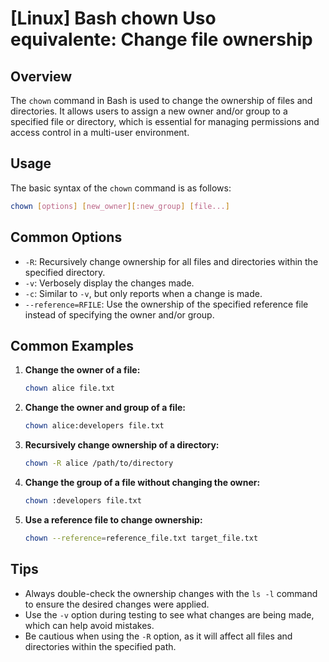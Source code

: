 # [Linux] Bash chown Uso equivalente: Change file ownership

## Overview
The `chown` command in Bash is used to change the ownership of files and directories. It allows users to assign a new owner and/or group to a specified file or directory, which is essential for managing permissions and access control in a multi-user environment.

## Usage
The basic syntax of the `chown` command is as follows:

```bash
chown [options] [new_owner][:new_group] [file...]
```

## Common Options
- `-R`: Recursively change ownership for all files and directories within the specified directory.
- `-v`: Verbosely display the changes made.
- `-c`: Similar to `-v`, but only reports when a change is made.
- `--reference=RFILE`: Use the ownership of the specified reference file instead of specifying the owner and/or group.

## Common Examples

1. **Change the owner of a file:**
   ```bash
   chown alice file.txt
   ```

2. **Change the owner and group of a file:**
   ```bash
   chown alice:developers file.txt
   ```

3. **Recursively change ownership of a directory:**
   ```bash
   chown -R alice /path/to/directory
   ```

4. **Change the group of a file without changing the owner:**
   ```bash
   chown :developers file.txt
   ```

5. **Use a reference file to change ownership:**
   ```bash
   chown --reference=reference_file.txt target_file.txt
   ```

## Tips
- Always double-check the ownership changes with the `ls -l` command to ensure the desired changes were applied.
- Use the `-v` option during testing to see what changes are being made, which can help avoid mistakes.
- Be cautious when using the `-R` option, as it will affect all files and directories within the specified path.